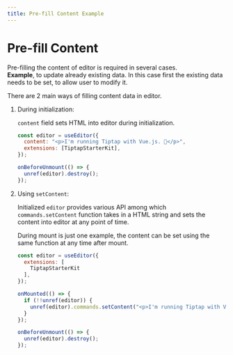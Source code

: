 ```yaml
---
title: Pre-fill Content Example
---
```


# Pre-fill Content

Pre-filling the content of editor is required in several cases.  
**Example**, to update already existing data. In this case first the existing data needs to be set, to allow user to modify it.

There are 2 main ways of filling content data in editor.

1.  During initialization:

    `content` field sets HTML into editor during initialization.

    ```js
    const editor = useEditor({
      content: "<p>I'm running Tiptap with Vue.js. 🎉</p>",
      extensions: [TiptapStarterKit],
    });

    onBeforeUnmount(() => {
      unref(editor).destroy();
    });
    ```

2.  Using `setContent`:

    Initialized `editor` provides various API among which `commands.setContent` function takes in a HTML string and sets the content into editor at any point of time.  

    During mount is just one example, the content can be set using the same function at any time after mount.

    ```js
    const editor = useEditor({
      extensions: [
        TiptapStarterKit
      ],
    });

    onMounted(() => {
      if (!!unref(editor)) {
        unref(editor).commands.setContent("<p>I'm running Tiptap with Vue.js. 🎉</p>");
      }
    });

    onBeforeUnmount(() => {
      unref(editor).destroy();
    });
    ```
